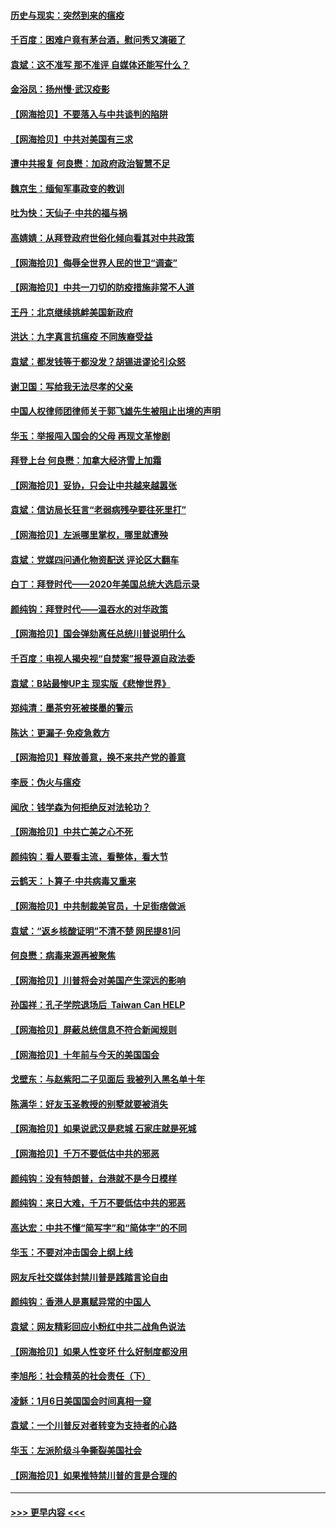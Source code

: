 #### [历史与现实：突然到来的瘟疫](../pages/nsc993/n12738507.md?t=02080801) 
#### [千百度：困难户竟有茅台酒，慰问秀又演砸了](../pages/nsc993/n12738362.md?t=02080801) 
#### [袁斌：这不准写 那不准评 自媒体还能写什么？](../pages/nsc993/n12737833.md?t=02080801) 
#### [金浴凤：扬州慢‧武汉疫影](../pages/nsc993/n12737248.md?t=02080801) 
#### [【网海拾贝】不要落入与中共谈判的陷阱](../pages/nsc993/n12735229.md?t=02080801) 
#### [【网海拾贝】中共对美国有三求](../pages/nsc993/n12735197.md?t=02080801) 
#### [遭中共报复 何良懋：加政府政治智慧不足](../pages/nsc993/n12734323.md?t=02080801) 
#### [魏京生：缅甸军事政变的教训](../pages/nsc993/n12732470.md?t=02080801) 
#### [吐为快：天仙子·中共的福与祸](../pages/nsc993/n12732165.md?t=02080801) 
#### [高婧婧：从拜登政府世俗化倾向看其对中共政策](../pages/nsc993/n12730028.md?t=02080801) 
#### [【网海拾贝】侮辱全世界人民的世卫“调查”](../pages/nsc993/n12727884.md?t=02080801) 
#### [【网海拾贝】中共一刀切的防疫措施非常不人道](../pages/nsc993/n12724879.md?t=02080801) 
#### [王丹：北京继续挑衅美国新政府](../pages/nsc993/n12722456.md?t=02080801) 
#### [洪达：九字真言抗瘟疫 不同族裔受益](../pages/nsc993/n12722448.md?t=02080801) 
#### [袁斌：都发钱等于都没发？胡锡进谬论引众怒](../pages/nsc993/n12722393.md?t=02080801) 
#### [谢卫国：写给我无法尽孝的父亲](../pages/nsc993/n12720325.md?t=02080801) 
#### [中国人权律师团律师关于郭飞雄先生被阻止出境的声明](../pages/nsc993/n12720203.md?t=02080801) 
#### [华玉：举报闯入国会的父母 再现文革惨剧](../pages/nsc993/n12719070.md?t=02080801) 
#### [拜登上台 何良懋：加拿大经济雪上加霜](../pages/nsc993/n12718943.md?t=02080801) 
#### [【网海拾贝】妥协，只会让中共越来越嚣张](../pages/nsc993/n12717392.md?t=02080801) 
#### [袁斌：信访局长狂言“老弱病残孕要往死里打”](../pages/nsc993/n12717343.md?t=02080801) 
#### [【网海拾贝】左派哪里掌权，哪里就遭殃](../pages/nsc993/n12715009.md?t=02080801) 
#### [袁斌：党媒四问通化物资配送 评论区大翻车](../pages/nsc993/n12714950.md?t=02080801) 
#### [白丁：拜登时代——2020年美国总统大选启示录](../pages/nsc993/n12714920.md?t=02080801) 
#### [颜纯钩：拜登时代——温吞水的对华政策](../pages/nsc993/n12713245.md?t=02080801) 
#### [【网海拾贝】国会弹劾离任总统川普说明什么](../pages/nsc993/n12712816.md?t=02080801) 
#### [千百度：电视人揭央视“自焚案”报导源自政法委](../pages/nsc993/n12709760.md?t=02080801) 
#### [袁斌：B站最惨UP主 现实版《悲惨世界》](../pages/nsc993/n12709686.md?t=02080801) 
#### [郑纯清：墨茶穷死被搽墨的警示](../pages/nsc993/n12709262.md?t=02080801) 
#### [陈达：更漏子·免疫急救方](../pages/nsc993/n12709244.md?t=02080801) 
#### [【网海拾贝】释放善意，换不来共产党的善意](../pages/nsc993/n12708361.md?t=02080801) 
#### [李辰：伪火与瘟疫](../pages/nsc993/n12707981.md?t=02080801) 
#### [闻欣：钱学森为何拒绝反对法轮功？](../pages/nsc993/n12707407.md?t=02080801) 
#### [【网海拾贝】中共亡美之心不死](../pages/nsc993/n12707621.md?t=02080801) 
#### [颜纯钩：看人要看主流，看整体，看大节](../pages/nsc993/n12707536.md?t=02080801) 
#### [云鹤天：卜算子‧中共病毒又重来](../pages/nsc993/n12707408.md?t=02080801) 
#### [【网海拾贝】中共制裁美官员，十足街痞做派](../pages/nsc993/n12705115.md?t=02080801) 
#### [袁斌：“返乡核酸证明”不清不楚 网民提81问](../pages/nsc993/n12704982.md?t=02080801) 
#### [何良懋：病毒来源再被聚焦](../pages/nsc993/n12704944.md?t=02080801) 
#### [【网海拾贝】川普将会对美国产生深远的影响](../pages/nsc993/n12703045.md?t=02080801) 
#### [孙国祥：孔子学院退场后  Taiwan Can HELP](../pages/nsc993/n12702430.md?t=02080801) 
#### [【网海拾贝】屏蔽总统信息不符合新闻规则](../pages/nsc993/n12699998.md?t=02080801) 
#### [【网海拾贝】十年前与今天的美国国会](../pages/nsc993/n12696993.md?t=02080801) 
#### [戈壁东：与赵紫阳二子见面后 我被列入黑名单十年](../pages/nsc993/n12696215.md?t=02080801) 
#### [陈满华：好友玉圣教授的别墅就要被消失](../pages/nsc993/n12695411.md?t=02080801) 
#### [【网海拾贝】如果说武汉是悲城 石家庄就是死城](../pages/nsc993/n12694589.md?t=02080801) 
#### [【网海拾贝】千万不要低估中共的邪恶](../pages/nsc993/n12692771.md?t=02080801) 
#### [颜纯钩：没有特朗普，台港就不是今日模样](../pages/nsc993/n12692678.md?t=02080801) 
#### [颜纯钩：来日大难，千万不要低估中共的邪恶](../pages/nsc993/n12692080.md?t=02080801) 
#### [高达宏：中共不懂“简写字”和“简体字”的不同](../pages/nsc993/n12692068.md?t=02080801) 
#### [华玉：不要对冲击国会上纲上线](../pages/nsc993/n12689948.md?t=02080801) 
#### [网友斥社交媒体封禁川普是践踏言论自由](../pages/nsc993/n12687482.md?t=02080801) 
#### [颜纯钩：香港人是禀赋异常的中国人](../pages/nsc993/n12685142.md?t=02080801) 
#### [袁斌：网友精彩回应小粉红中共二战角色说法](../pages/nsc993/n12684994.md?t=02080801) 
#### [【网海拾贝】如果人性变坏 什么好制度都没用](../pages/nsc993/n12683000.md?t=02080801) 
#### [李旭彤：社会精英的社会责任（下）](../pages/nsc993/n12680604.md?t=02080801) 
#### [凌稣：1月6日美国国会时间真相一窥](../pages/nsc993/n12682780.md?t=02080801) 
#### [袁斌：一个川普反对者转变为支持者的心路](../pages/nsc993/n12682700.md?t=02080801) 
#### [华玉：左派阶级斗争撕裂美国社会](../pages/nsc993/n12681226.md?t=02080801) 
#### [【网海拾贝】如果推特禁川普的言是合理的](../pages/nsc993/n12681232.md?t=02080801) 

----
#### [ >>> 更早内容 <<< ](../indexes/nsc993-earlier.md)

